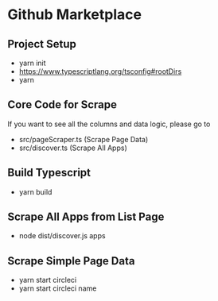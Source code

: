 # Github Marketplace

## Project Setup

- yarn init
- https://www.typescriptlang.org/tsconfig#rootDirs
- yarn

## Core Code for Scrape

If you want to see all the columns and data logic, please go to

- src/pageScraper.ts (Scrape Page Data)
- src/discover.ts (Scrape All Apps)

## Build Typescript

- yarn build

## Scrape All Apps from List Page

- node dist/discover.js apps

## Scrape Simple Page Data

- yarn start circleci
- yarn start circleci name